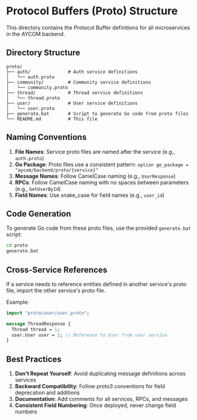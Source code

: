# Protocol Buffers (Proto) Structure

This directory contains the Protocol Buffer definitions for all microservices in the AYCOM backend.

## Directory Structure

```
proto/
├── auth/              # Auth service definitions
│   └── auth.proto
├── community/         # Community service definitions 
│   └── community.proto
├── thread/            # Thread service definitions
│   └── thread.proto
├── user/              # User service definitions
│   └── user.proto
├── generate.bat       # Script to generate Go code from proto files
└── README.md          # This file
```

## Naming Conventions

1. **File Names**: Service proto files are named after the service (e.g., `auth.proto`)
2. **Go Package**: Proto files use a consistent pattern: `option go_package = "aycom/backend/proto/{service}"`
3. **Message Names**: Follow CamelCase naming (e.g., `UserResponse`)
4. **RPCs**: Follow CamelCase naming with no spaces between parameters (e.g., `GetUserById`)
5. **Field Names**: Use snake_case for field names (e.g., `user_id`)

## Code Generation

To generate Go code from these proto files, use the provided `generate.bat` script:

```bash
cd proto
generate.bat
```

## Cross-Service References

If a service needs to reference entities defined in another service's proto file, import the other service's proto file.

Example:
```protobuf
import "proto/user/user.proto";

message ThreadResponse {
  Thread thread = 1;
  user.User user = 2; // Reference to User from user service
}
```

## Best Practices

1. **Don't Repeat Yourself**: Avoid duplicating message definitions across services
2. **Backward Compatibility**: Follow proto3 conventions for field deprecation and additions
3. **Documentation**: Add comments for all services, RPCs, and messages
4. **Consistent Field Numbering**: Once deployed, never change field numbers 